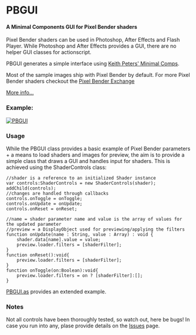 PBGUI
========

#### A Minimal Components GUI for Pixel Bender shaders ####

Pixel Bender shaders can be used in Photoshop, After Effects and Flash Player.
While Photoshop and After Effects provides a GUI, there are no helper GUI classes
for actionscript.

PBGUI generates a simple interface using <a href="http://minimalcomps.com/">Keith Peters' Minimal Comps</a>.

Most of the sample images ship with Pixel Bender by default.
For more Pixel Bender shaders checkout the <a href="http://www.adobe.com/cfusion/exchange/index.cfm?event=productHome&exc=26">Pixel Bender Exchange</a>

[More info...](http://disturbmedia.com/blog/post/pbgui-a-minimal-actionscript-ui-for-pixel-bender-shaders/)


### Example: ###

[![PBGUI](https://github.com/orgicus/PBGUI/raw/master/bin/pbgui.gif)](https://github.com/orgicus/PBGUI/blob/master/bin/pbgui.html)

### Usage ###

While the PBGUI class provides a basic example of Pixel Bender parameters + a means to load shaders and images
for preview, the aim is to provide a simple class that draws a GUI and handles input for shaders.
This is achieved using the ShaderControls class:

	//shader is a reference to an initialized Shader instance
	var controls:ShaderControls = new ShaderControls(shader);
	addChild(controls);
	//changes are handled through callbacks
	controls.onToggle = onToggle;
	controls.onUpdate = onUpdate;
	controls.onReset = onReset;
	
	//name = shader parameter name and value is the array of values for the updated parameter
	//preview = a DisplayObject used for previewing/applying the filters
	function onUpdate(name : String, value : Array) : void {
		shader.data[name].value = value;
		preview.loader.filters = [shaderFilter];
	}
	function onReset():void{
		preview.loader.filters = [shaderFilter];	
	}
	function onToggle(on:Boolean):void{
		preview.loader.filters = on ? [shaderFilter]:[];	
	}
	
<a href="https://github.com/orgicus/PBGUI/blob/master/src/com/disturbmedia/pb/PBGUI.as">PBGUI.as</a> provides an extended example.

### Notes ###

Not all controls have been thoroughly tested, so watch out, here be bugs!
In case you run into any, plase provide details on the <a href="https://github.com/orgicus/PBGUI/issues">Issues</a> page.